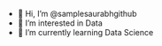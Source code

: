 - 👋 Hi, I’m @samplesaurabhgithub
- 👀 I’m interested in Data
- 🌱 I’m currently learning Data Science

<!---
samplesaurabhgithub/samplesaurabhgithub is a ✨ special ✨ repository because its `README.md` (this file) appears on your GitHub profile.
You can click the Preview link to take a look at your changes.
--->
